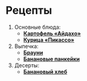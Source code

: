 # Рецепты

1. Основные блюда:
	- [**Картофель «Айдахо»**](potato_aidaho.md)
	- [**Курица «Пикассо»**](picasso.md)
1. Выпечка:
	- [**Брауни**](brownie.md)
	- [**Банановые панкейки**](banana_pancake.md)
1. Десерты:
	- [**Банановый хлеб**](banana_bread.md)


